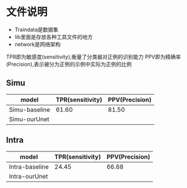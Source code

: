 # 文件说明
- Traindata是数据集
- lib里面是存放各种工具文件的地方
- network是网络架构 

TPR即为敏感度(sensitivity),衡量了分类器对正例的识别能力
PPV即为精确率(Precision),表示被分为正例的示例中实际为正例的比例

## Simu
|  model         |  TPR(sensitivity)  |  PPV(Precision)    |
|  ----          | ----  | ----    |
| Simu-baseline  | 61.60 |  81.50  |
| Simu-ourUnet   |       |         |


## Intra
|  model         |  TPR(sensitivity)  |  PPV(Precision)    |
|  ----          | ----  | ----    |
| Intra-baseline | 24.45 |  66.68  |
| Intra-ourUnet  |       |         |


